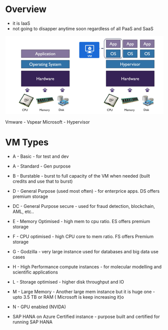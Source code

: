 # Overview

* it is IaaS 
* not going to disapper anytime soon regardless of all PaaS and SaaS

![image VM](./img/vm.png)


Vmware - Vspear
Microsoft - Hypervisor


# VM Types

* A - Basic - for test and dev
* A - Standard - Gen purpose

* B - Burstable - burst to full capacity of the VM when needed (built credits and use that to burst)

* D - General Purpose (used most often) - for enterprice apps. DS offers premium storage

* DC - General Purpose secure - used for fraud detection, blockchain, AML, etc..

* E - Memory Optimised - high mem to cpu ratio. ES offers premium storage

* F - CPU optimised - high CPU core to mem ratio. FS offers Premium storage

* G - Godzilla - very large instance used for databases and big data use cases

* H - High Performance compute instances - for molecular modelling and scientific applications

* L - Storage optimised - higher disk throughput and IO

* M - Large Memory - Another large mem instance but it is huge one - upto 3.5 TB or RAM ( Microsoft is keep increasing it)o

* N - GPU enabled (NVIDA)

* SAP HANA on Azure Certified instance - purpose built and certified for running SAP HANA